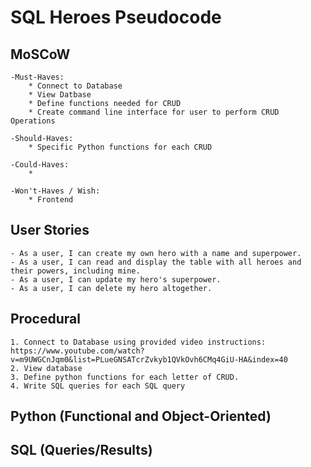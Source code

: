 # SQL Heroes Pseudocode

## MoSCoW
    -Must-Haves: 
        * Connect to Database
        * View Datbase
        * Define functions needed for CRUD
        * Create command line interface for user to perform CRUD   Operations

    -Should-Haves:
        * Specific Python functions for each CRUD

    -Could-Haves:
        * 

    -Won't-Haves / Wish:
        * Frontend


## User Stories
    - As a user, I can create my own hero with a name and superpower.
    - As a user, I can read and display the table with all heroes and their powers, including mine.
    - As a user, I can update my hero's superpower.
    - As a user, I can delete my hero altogether.



## Procedural

    1. Connect to Database using provided video instructions: https://www.youtube.com/watch?v=m9UWGCnJqm0&list=PLueGNSATcrZvkyb1QVkOvh6CMq4GiU-HA&index=40
    2. View database
    3. Define python functions for each letter of CRUD.
    4. Write SQL queries for each SQL query

## Python (Functional and Object-Oriented)



## SQL (Queries/Results)
